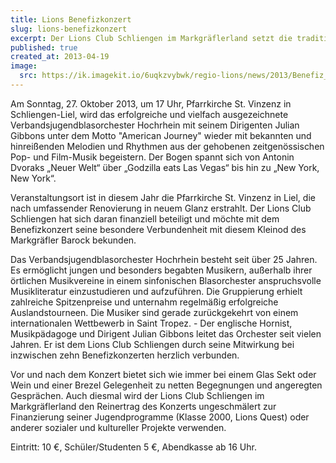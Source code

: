 ```yaml
---
title: Lions Benefizkonzert
slug: lions-benefizkonzert
excerpt: Der Lions Club Schliengen im Markgräflerland setzt die traditionelle und erfolgreiche Reihe seiner Benefizkonzerte fort. Benefizkonzert mit dem Verbandsjugendblasorchester Hochrhein.
published: true
created_at: 2013-04-19
image:
  src: https://ik.imagekit.io/6uqkzvybwk/regio-lions/news/2013/Benefiz_27.10.13_bild.jpg?updatedAt=1707159114676
---
```


Am Sonntag, 27. Oktober 2013, um 17 Uhr, Pfarrkirche St. Vinzenz in Schliengen-Liel, wird das erfolgreiche und vielfach ausgezeichnete Verbandsjugendblasorchester Hochrhein mit seinem Dirigenten Julian Gibbons unter dem Motto "American Journey" wieder mit bekannten und hinreißenden Melodien und Rhythmen aus der gehobenen zeitgenössischen Pop- und Film-Musik begeistern. Der Bogen spannt sich von Antonin Dvoraks „Neuer Welt“ über „Godzilla eats Las Vegas“ bis hin zu „New York, New York“.

Veranstaltungsort ist in diesem Jahr die Pfarrkirche St. Vinzenz in Liel, die nach umfassender Renovierung in neuem Glanz erstrahlt. Der Lions Club Schliengen hat sich daran finanziell beteiligt und möchte mit dem Benefizkonzert seine besondere Verbundenheit mit diesem Kleinod des Markgräfler Barock bekunden.

Das Verbandsjugendblasorchester Hochrhein besteht seit über 25 Jahren. Es ermöglicht jungen und besonders begabten Musikern, außerhalb ihrer örtlichen Musikvereine in einem sinfonischen Blasorchester anspruchsvolle Musikliteratur einzustudieren und aufzuführen. Die Gruppierung erhielt zahlreiche Spitzenpreise und unternahm regelmäßig erfolgreiche Auslandstourneen. Die Musiker sind gerade zurückgekehrt von einem internationalen Wettbewerb in Saint Tropez. - Der englische Hornist, Musikpädagoge und Dirigent Julian Gibbons leitet das Orchester seit vielen Jahren. Er ist dem Lions Club Schliengen durch seine Mitwirkung bei inzwischen zehn Benefizkonzerten herzlich verbunden.

Vor und nach dem Konzert bietet sich wie immer bei einem Glas Sekt oder Wein und einer Brezel Gelegenheit zu netten Begegnungen und angeregten Gesprächen. Auch diesmal wird der Lions Club Schliengen im Markgräflerland den Reinertrag des Konzerts ungeschmälert zur Finanzierung seiner Jugendprogramme (Klasse 2000, Lions Quest) oder anderer sozialer und kultureller Projekte verwenden.

Eintritt: 10 €, Schüler/Studenten 5 €, Abendkasse ab 16 Uhr.
